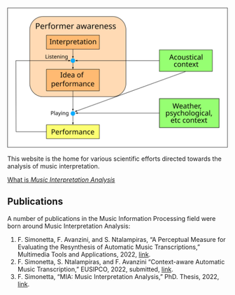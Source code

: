 ![Generic Scheme](public/imgs/interpretation_diagram.png)

This website is the home for various scientific efforts directed towards the
analysis of music interpretation.

[What is _Music Interpretation Analysis_](mia)

## Publications

A number of publications in the Music Information Processing field were born
around Music Interpretation Analysis:

1. F. Simonetta, F. Avanzini, and S. Ntalampiras, “A Perceptual Measure for Evaluating the Resynthesis of Automatic Music Transcriptions,” Multimedia Tools and Applications, 2022, [link](mta).
2. F. Simonetta, S. Ntalampiras, and F. Avanzini “Context-aware Automatic Music Transcription,” EUSIPCO, 2022, submitted, [link](eusipco).
3. F. Simonetta, “MIA: Music Interpretation Analysis,” PhD. Thesis, 2022, [link](phdthesis).
